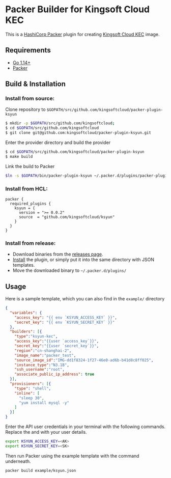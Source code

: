 # Packer Builder for Kingsoft Cloud KEC

This is a [HashiCorp Packer](https://www.packer.io/) plugin for creating [Kingsoft Cloud KEC](https://www.ksyun.com/nv/product/KEC.html) image.

## Requirements
* [Go 1.14+](https://golang.org/doc/install)
* [Packer](https://www.packer.io/intro/getting-started/install.html)

## Build & Installation

### Install from source:

Clone repository to `$GOPATH/src/github.com/kingsoftcloud/packer-plugin-ksyun`

```sh
$ mkdir -p $GOPATH/src/github.com/kingsoftcloud; 
$ cd $GOPATH/src/github.com/kingsoftcloud
$ git clone git@github.com:kingsoftcloud/packer-plugin-ksyun.git
```

Enter the provider directory and build the provider

```sh
$ cd $GOPATH/src/github.com/kingsoftcloud/packer-plugin-ksyun
$ make build
```

Link the build to Packer

```sh
$ln -s $GOPATH/bin/packer-plugin-ksyun ~/.packer.d/plugins/packer-plugin-ksyun
```
### Install from HCL:
```hcl
packer {
  required_plugins {
    ksyun = {
      version = ">= 0.0.2"
      source  = "github.com/kingsoftcloud/ksyun"
    }
  }
}
```


### Install from release:

* Download binaries from the [releases page](https://github.com/kingsoftcloud/packer-plugin-ksyun/releases).
* [Install](https://www.packer.io/docs/extending/plugins.html#installing-plugins) the plugin, or simply put it into the same directory with JSON templates.
* Move the downloaded binary to `~/.packer.d/plugins/`

## Usage
Here is a sample template, which you can also find in the `example/` directory
```json
{
  "variables": {
    "access_key": "{{ env `KSYUN_ACCESS_KEY` }}",
    "secret_key": "{{ env `KSYUN_SECRET_KEY` }}"
  },
  "builders": [{
    "type":"ksyun-kec",
    "access_key":"{{user `access_key`}}",
    "secret_key":"{{user `secret_key`}}",
    "region":"cn-shanghai-2",
    "image_name":"packer_test",
    "source_image_id":"IMG-dd1f8324-1f27-46e0-ad6b-b41d8c8ff025",
    "instance_type":"N3.1B",
    "ssh_username":"root",
    "associate_public_ip_address": true
  }],
  "provisioners": [{
    "type": "shell",
    "inline": [
      "sleep 30",
      "yum install mysql -y"
    ]
  }]
}
```
Enter the API user credentials in your terminal with the following commands. Replace the <AK> and <SK> with your user details.
```sh
export KSYUN_ACCESS_KEY=<AK>
export KSYUN_SECRET_KEY=<SK>
```
Then run Packer using the example template with the command underneath.
```
packer build example/ksyun.json
```


